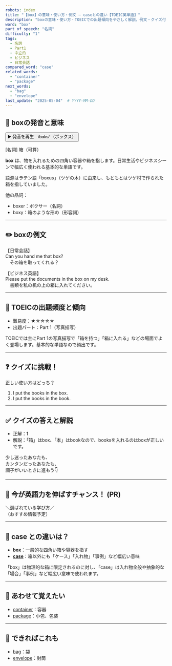 ```yaml
---
robots: index
title: "【box】の意味・使い方・例文 ― caseとの違い【TOEIC英単語】"
description: "boxの意味・使い方・TOEICでの出題傾向をやさしく解説。例文・クイズ付きでcaseとの違いもわかりやすく学べます。"
word: "box"
part_of_speech: "名詞"
difficulty: "1"
tags:
  - 名詞
  - Part1
  - 中立的
  - ビジネス
  - 日常会話
compared_word: "case"
related_words:
  - "container"
  - "package"
next_words:
  - "bag"
  - "envelope"
last_update: "2025-05-04"  # YYYY-MM-DD
---
```


## 🔰 boxの発音と意味

<button class="play-audio" onclick="playTTS('box')">
  <span class="play-audio-main">
    ▶️ 発音を再生　/bɑks/
  </span>
  <span class="play-audio-sub">
    （ボックス）
  </span>
</button>

[名詞] 箱（可算）

**box** は、物を入れるための四角い容器や箱を指します。日常生活やビジネスシーンで幅広く使われる基本的な単語です。

語源はラテン語「boxus」（ツゲの木）に由来し、もともとはツゲ材で作られた箱を指していました。

他の品詞：  
- boxer：ボクサー（名詞）
- boxy：箱のような形の（形容詞）

---

## ✏️ boxの例文

【日常会話】  
Can you hand me that box?  
　その箱を取ってくれる？

【ビジネス英語】  
Please put the documents in the box on my desk.  
　書類を私の机の上の箱に入れてください。

---

## 🎯 TOEICの出題頻度と傾向

- 難易度：★☆☆☆☆
- 出題パート：Part 1（写真描写）

TOEICでは主にPart 1の写真描写で「箱を持つ」「箱に入れる」などの場面でよく登場します。基本的な単語なので頻出です。

---

## ❓ クイズに挑戦！

正しい使い方はどっち？

1. I put the books in the box.  
2. I put the books in the book.

---

## ✅ クイズの答えと解説

- 正解：**1**
- 解説：「箱」はbox、「本」はbookなので、booksを入れるのはboxが正しいです。

少し迷ったあなたも、  
カンタンだったあなたも、  
調子がいいときに進もう👇️

---

## 🚀 今が英語力を伸ばすチャンス！ (PR)

<div class="info-center">
＼選ばれている学び方／<br>  
（おすすめ情報予定）
</div>

---

## 🤔  case との違いは？

- **box**：一般的な四角い箱や容器を指す
- **[case](/word/case)**：箱以外にも「ケース」「入れ物」「事例」など幅広い意味

「box」は物理的な箱に限定されるのに対し、「case」は入れ物全般や抽象的な「場合」「事例」など幅広い意味で使われます。

---

## 🧩 あわせて覚えたい

- [container](/word/container)：容器
- [package](/word/package)：小包、包装

---

## 📖 できればこれも

- [bag](/word/bag)：袋
- [envelope](/word/envelope)：封筒

<!-- cvid: aid19_bid31 -->
